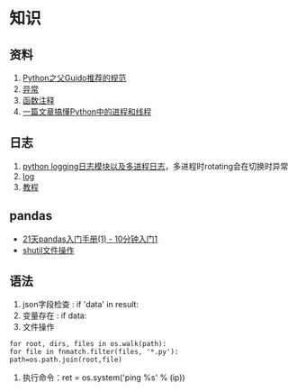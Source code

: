 # 知识

## 资料
1. [Python之父Guido推荐的规范](https://www.cnblogs.com/v394435982/p/5909072.html)
1. [异常](http://www.cnblogs.com/wj-1314/p/8707804.html)
1. [函数注释](https://blog.csdn.net/liang19890820/article/details/74264380)
1. [一篇文章搞懂Python中的进程和线程](http://yangcongchufang.com/%E9%AB%98%E7%BA%A7python%E7%BC%96%E7%A8%8B%E5%9F%BA%E7%A1%80/python-process-thread.html)

## 日志
1. [python logging日志模块以及多进程日志](http://python.jobbole.com/87300/)，多进程时rotating会在切换时异常
1. [log](http://www.zlovezl.cn/articles/replacing-print-simple-introduction-to-logging/)
1. [教程](https://www.liaoxuefeng.com/wiki/0014316089557264a6b348958f449949df42a6d3a2e542c000)

## pandas
* [21天pandas入门手册(1) - 10分钟入门1](https://www.jianshu.com/p/d630c14d3ea0)
* [shutil文件操作](https://www.jianshu.com/p/b4c87aa6fd24)

## 语法
1. json字段检查 : if 'data' in result:
1. 变量存在 : if data:
1. 文件操作
```
for root, dirs, files in os.walk(path):
for file in fnmatch.filter(files, '*.py'):
path=os.path.join(root,file)
```
1. 执行命令：ret = os.system('ping %s' % (ip))

